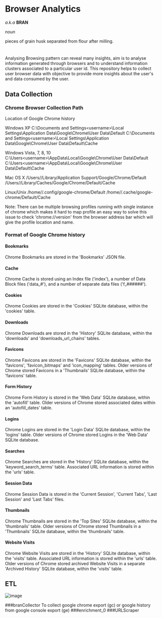 # Browser Analytics

*a.k.a* **BRAN**

*noun*

pieces of grain husk separated from flour after milling.
# 

Analysing Browsing pattern can reveal many insights, aim is to analyse information generated through browsers and to understand information clusters associated to a particular user id.
This repository helps to collect user browser data with objective to provide more insights about the user's and data consumed by the user.


## Data Collection
 
### Chrome Browser Collection Path
 
Location of Google Chrome history
 
Windows XP
C:\Documents and Settings\<username>\Local Settings\Application Data\Google\Chrome\User Data\Default
C:\Documents and Settings\<username>\Local Settings\Application Data\Google\Chrome\User Data\Default\Cache
 
Windows Vista, 7, 8, 10
C:\Users\<username>\AppData\Local\Google\Chrome\User Data\Default
C:\Users\<username>\AppData\Local\Google\Chrome\User Data\Default\Cache
 
Mac OS X
/Users/<username>/Library/Application Support/Google/Chrome/Default
/Users/<username>/Library/Caches/Google/Chrome/Default/Cache
 
Linux/Unix
/home/<username>/.config/google-chrome/Default
/home/<username>/.cache/google-chrome/Default/Cache
 
Note: There can be multiple browsing profiles running with single instance of chrome which makes it hard to map profile an easy way
to solve this issue to check 'chrome://version' from the browser address bar which will give the profile location and name.
 
### Format of Google Chrome history
 
#### Bookmarks
Chrome Bookmarks are stored in the 'Bookmarks' JSON file.
 
#### Cache
Chrome Cache is stored using an Index file ('index'), a number of Data Block files ('data_#'), and a number of separate data files ('f_######').
 
#### Cookies
Chrome Cookies are stored in the 'Cookies' SQLite database, within the 'cookies' table.
 
#### Downloads
Chrome Downloads are stored in the 'History' SQLite database, within the 'downloads' and 'downloads_url_chains' tables.
 
#### Favicons
Chrome Favicons are stored in the 'Favicons' SQLite database, within the 'favicons', 'favicon_bitmaps' and 'icon_mapping' tables. Older versions of Chrome stored Favicons in a 'Thumbnails' SQLite database, within the 'favicons' table.
 
#### Form History
Chrome Form History is stored in the 'Web Data' SQLite database, within the 'autofill' table. Older versions of Chrome stored associated dates within an 'autofill_dates' table.
 
#### Logins
Chrome Logins are stored in the 'Login Data' SQLite database, within the 'logins' table. Older versions of Chrome stored Logins in the 'Web Data' SQLite database.
 
#### Searches
Chrome Searches are stored in the 'History' SQLite database, within the 'keyword_search_terms' table. Associated URL information is stored within the 'urls' table.
 
#### Session Data
Chrome Session Data is stored in the 'Current Session', 'Current Tabs', 'Last Session' and 'Last Tabs' files.
 
#### Thumbnails
Chrome Thumbnails are stored in the 'Top Sites' SQLite database, within the 'thumbnails' table. Older versions of Chrome stored Thumbnails in a 'Thumbnails' SQLite database, within the 'thumbnails' table.
 
#### Website Visits
Chrome Website Visits are stored in the 'History' SQLite database, within the 'visits' table. Associated URL information is stored within the 'urls' table. Older versions of Chrome stored archived Website Visits in a separate 'Archived History' SQLite database, within the 'visits' table.

## ETL

![image](https://user-images.githubusercontent.com/25777689/199246603-8763e0da-26a8-4b94-b420-32821aa6fa8c.png)

###branCollector
To collect google chrome export (gc) or google history from google console export (ge) 
###enrichment_0
###URLScraper







